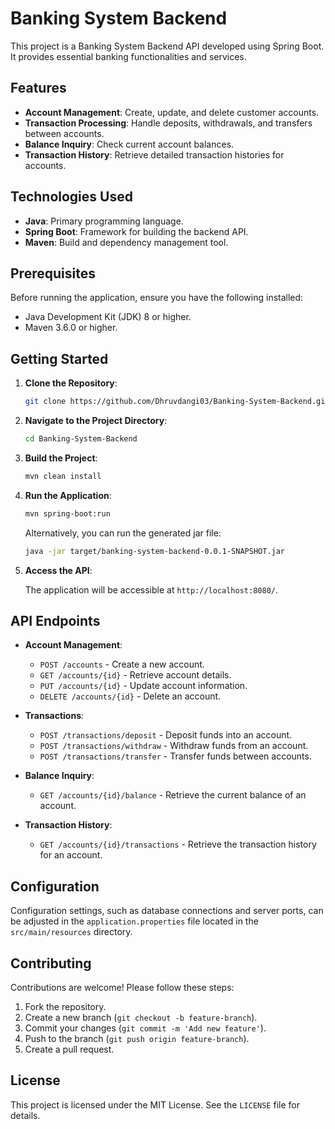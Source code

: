 # Banking System Backend

This project is a Banking System Backend API developed using Spring Boot. It provides essential banking functionalities and services.

## Features

- **Account Management**: Create, update, and delete customer accounts.
- **Transaction Processing**: Handle deposits, withdrawals, and transfers between accounts.
- **Balance Inquiry**: Check current account balances.
- **Transaction History**: Retrieve detailed transaction histories for accounts.

## Technologies Used

- **Java**: Primary programming language.
- **Spring Boot**: Framework for building the backend API.
- **Maven**: Build and dependency management tool.

## Prerequisites

Before running the application, ensure you have the following installed:

- Java Development Kit (JDK) 8 or higher.
- Maven 3.6.0 or higher.

## Getting Started

1. **Clone the Repository**:

   ```bash
   git clone https://github.com/Dhruvdangi03/Banking-System-Backend.git
   ```


2. **Navigate to the Project Directory**:

   ```bash
   cd Banking-System-Backend
   ```


3. **Build the Project**:

   ```bash
   mvn clean install
   ```


4. **Run the Application**:

   ```bash
   mvn spring-boot:run
   ```


   Alternatively, you can run the generated jar file:

   ```bash
   java -jar target/banking-system-backend-0.0.1-SNAPSHOT.jar
   ```


5. **Access the API**:

   The application will be accessible at `http://localhost:8080/`.

## API Endpoints

- **Account Management**:
  - `POST /accounts` - Create a new account.
  - `GET /accounts/{id}` - Retrieve account details.
  - `PUT /accounts/{id}` - Update account information.
  - `DELETE /accounts/{id}` - Delete an account.

- **Transactions**:
  - `POST /transactions/deposit` - Deposit funds into an account.
  - `POST /transactions/withdraw` - Withdraw funds from an account.
  - `POST /transactions/transfer` - Transfer funds between accounts.

- **Balance Inquiry**:
  - `GET /accounts/{id}/balance` - Retrieve the current balance of an account.

- **Transaction History**:
  - `GET /accounts/{id}/transactions` - Retrieve the transaction history for an account.

## Configuration

Configuration settings, such as database connections and server ports, can be adjusted in the `application.properties` file located in the `src/main/resources` directory.

## Contributing

Contributions are welcome! Please follow these steps:

1. Fork the repository.
2. Create a new branch (`git checkout -b feature-branch`).
3. Commit your changes (`git commit -m 'Add new feature'`).
4. Push to the branch (`git push origin feature-branch`).
5. Create a pull request.

## License

This project is licensed under the MIT License. See the `LICENSE` file for details.
